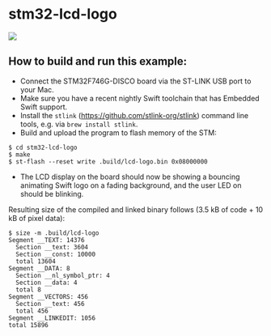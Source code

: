 # stm32-lcd-logo

<img src="https://github.com/swiftlang/swift-embedded-examples/assets/1186214/9e117d81-e808-493e-a20c-7284ea630f37">

## How to build and run this example:

- Connect the STM32F746G-DISCO board via the ST-LINK USB port to your Mac.
- Make sure you have a recent nightly Swift toolchain that has Embedded Swift support.
- Install the `stlink` (https://github.com/stlink-org/stlink) command line tools, e.g. via `brew install stlink`.
- Build and upload the program to flash memory of the STM:
```console
$ cd stm32-lcd-logo
$ make
$ st-flash --reset write .build/lcd-logo.bin 0x08000000
```
- The LCD display on the board should now be showing a bouncing animating Swift logo on a fading background, and the user LED on should be blinking.

Resulting size of the compiled and linked binary follows (3.5 kB of code + 10 kB of pixel data):
```console
$ size -m .build/lcd-logo
Segment __TEXT: 14376
  Section __text: 3604
  Section __const: 10000
  total 13604
Segment __DATA: 8
  Section __nl_symbol_ptr: 4
  Section __data: 4
  total 8
Segment __VECTORS: 456
  Section __text: 456
  total 456
Segment __LINKEDIT: 1056
total 15896
```
